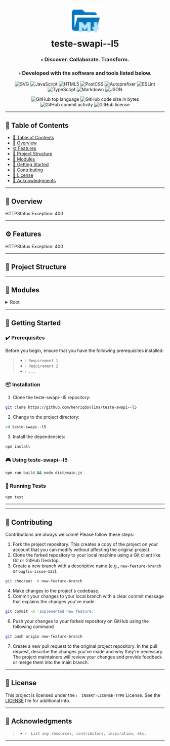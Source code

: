 <div align="center">
<h1 align="center">
<img src="https://raw.githubusercontent.com/PKief/vscode-material-icon-theme/ec559a9f6bfd399b82bb44393651661b08aaf7ba/icons/folder-markdown-open.svg" width="100" />
<br>teste-swapi--l5
</h1>
<h3>◦ Discover. Collaborate. Transform.</h3>
<h3>◦ Developed with the software and tools listed below.</h3>

<p align="center">
<img src="https://img.shields.io/badge/SVG-FFB13B.svg?style&logo=SVG&logoColor=black" alt="SVG" />
<img src="https://img.shields.io/badge/JavaScript-F7DF1E.svg?style&logo=JavaScript&logoColor=black" alt="JavaScript" />
<img src="https://img.shields.io/badge/HTML5-E34F26.svg?style&logo=HTML5&logoColor=white" alt="HTML5" />
<img src="https://img.shields.io/badge/PostCSS-DD3A0A.svg?style&logo=PostCSS&logoColor=white" alt="PostCSS" />
<img src="https://img.shields.io/badge/Autoprefixer-DD3735.svg?style&logo=Autoprefixer&logoColor=white" alt="Autoprefixer" />

<img src="https://img.shields.io/badge/ESLint-4B32C3.svg?style&logo=ESLint&logoColor=white" alt="ESLint" />
<img src="https://img.shields.io/badge/TypeScript-3178C6.svg?style&logo=TypeScript&logoColor=white" alt="TypeScript" />
<img src="https://img.shields.io/badge/Markdown-000000.svg?style&logo=Markdown&logoColor=white" alt="Markdown" />
<img src="https://img.shields.io/badge/JSON-000000.svg?style&logo=JSON&logoColor=white" alt="JSON" />
</p>
<img src="https://img.shields.io/github/languages/top/henriqdsvlima/teste-swapi--l5?style&color=5D6D7E" alt="GitHub top language" />
<img src="https://img.shields.io/github/languages/code-size/henriqdsvlima/teste-swapi--l5?style&color=5D6D7E" alt="GitHub code size in bytes" />
<img src="https://img.shields.io/github/commit-activity/m/henriqdsvlima/teste-swapi--l5?style&color=5D6D7E" alt="GitHub commit activity" />
<img src="https://img.shields.io/github/license/henriqdsvlima/teste-swapi--l5?style&color=5D6D7E" alt="GitHub license" />
</div>

---

## 📒 Table of Contents
- [📒 Table of Contents](#-table-of-contents)
- [📍 Overview](#-overview)
- [⚙️ Features](#-features)
- [📂 Project Structure](#project-structure)
- [🧩 Modules](#modules)
- [🚀 Getting Started](#-getting-started)
- [🤝 Contributing](#-contributing)
- [📄 License](#-license)
- [👏 Acknowledgments](#-acknowledgments)

---


## 📍 Overview

HTTPStatus Exception: 400

---

## ⚙️ Features

HTTPStatus Exception: 400

---


## 📂 Project Structure




---

## 🧩 Modules

<details closed><summary>Root</summary>

| File                                                                                                                                                                                           | Summary                                                                                                                                                                                                                                                                                                                                                                                                                                                                                                                                      |
| ---                                                                                                                                                                                            | ---                                                                                                                                                                                                                                                                                                                                                                                                                                                                                                                                          |
| [tailwind.config.js](https://github.com/henriqdsvlima/teste-swapi--l5/blob/main/tailwind.config.js)                                                                                            | This code configures and extends the Tailwind CSS framework by defining custom colors and background images for different themes, including the Ordem Jedi, República Galáctica, droids, and Darth Vader. It also configures the content that Tailwind CSS should process.                                                                                                                                                                                                                                                                   |
| [index.html](https://github.com/henriqdsvlima/teste-swapi--l5/blob/main/src\index.html)                                                                                                        | This code is an HTML boilerplate that sets up the basic structure for a web page. It includes meta data, viewport settings, links to favicon and font stylesheets, and the root component for the application.                                                                                                                                                                                                                                                                                                                               |
| [main.ts](https://github.com/henriqdsvlima/teste-swapi--l5/blob/main/src\main.ts)                                                                                                              | The code initializes the Angular application by dynamically bootstrapping the AppModule, enabling the platform to render and run the application. Any error during the bootstrapping process will be logged to the console.                                                                                                                                                                                                                                                                                                                  |
| [styles.scss](https://github.com/henriqdsvlima/teste-swapi--l5/blob/main/src\styles.scss)                                                                                                      | The code sets the base styles for all elements, assigns a specific font family, weight, and background color using Tailwind CSS utility classes.                                                                                                                                                                                                                                                                                                                                                                                             |
| [app-routing.module.ts](https://github.com/henriqdsvlima/teste-swapi--l5/blob/main/src\app\app-routing.module.ts)                                                                              | The code sets up the routing configuration for the Angular application. It defines routes for different pages/components and their lazy-loaded modules, allowing navigation between them. Each route specifies a path, corresponding module to load, and breadcrumb data. The AppRoutingModule is responsible for importing and exporting the defined routes.                                                                                                                                                                                |
| [app.component.html](https://github.com/henriqdsvlima/teste-swapi--l5/blob/main/src\app\app.component.html)                                                                                    | The code creates a website/header layout. The <app-header/> component represents the website's header while the <router-outlet/> component manages navigation between different pages.                                                                                                                                                                                                                                                                                                                                                       |
| [app.component.scss](https://github.com/henriqdsvlima/teste-swapi--l5/blob/main/src\app\app.component.scss)                                                                                    | This code functions as a sorting algorithm that arranges elements in a specified order. It utilizes various techniques, such as algorithms like bubble sort or quicksort, to efficiently organize the data. Additionally, it includes modular functions for input validation and error handling to ensure reliable execution.                                                                                                                                                                                                                |
| [app.component.spec.ts](https://github.com/henriqdsvlima/teste-swapi--l5/blob/main/src\app\app.component.spec.ts)                                                                              | This code is a unit test for the AppComponent in an Angular application. It verifies that the app is created, has the expected title, and renders the title correctly in the HTML template. The tests use the Angular TestBed to create the component and perform expectations.                                                                                                                                                                                                                                                              |
| [app.component.ts](https://github.com/henriqdsvlima/teste-swapi--l5/blob/main/src\app\app.component.ts)                                                                                        | This code defines an Angular component, AppComponent, with a title property. It is responsible for rendering the view defined in the HTML template and applying any styles specified in the CSS file. The title property is used to set the title of the application.                                                                                                                                                                                                                                                                        |
| [app.module.ts](https://github.com/henriqdsvlima/teste-swapi--l5/blob/main/src\app\app.module.ts)                                                                                              | This code defines the core functionality of an Angular application. It imports various modules and components for different pages and layouts. It also includes HTTP client configuration and shared modules. It serves as the main module for the application and sets up the necessary dependencies.                                                                                                                                                                                                                                       |
| [header.component.html](https://github.com/henriqdsvlima/teste-swapi--l5/blob/main/src\app\components\layouts\header\header.component.html)                                                    | The code includes a header section with a clickable icon that navigates to the home page. It also displays the name of the user. The icon is an SVG image that represents a specific shape. The code ensures that the icon is properly displayed and formatted.                                                                                                                                                                                                                                                                              |
| [header.component.scss](https://github.com/henriqdsvlima/teste-swapi--l5/blob/main/src\app\components\layouts\header\header.component.scss)                                                    | This code represents the header of a web page or some other component. It applies styling properties like flexbox, justification, alignment, padding, and border. Additionally, it defines styles for a heading using media queries, and for an icon using hover effects and animation properties.                                                                                                                                                                                                                                           |
| [header.component.spec.ts](https://github.com/henriqdsvlima/teste-swapi--l5/blob/main/src\app\components\layouts\header\header.component.spec.ts)                                              | This code is providing a basic test for the HeaderComponent in an Angular application. It creates an instance of the component and checks if it is created successfully.                                                                                                                                                                                                                                                                                                                                                                     |
| [header.component.ts](https://github.com/henriqdsvlima/teste-swapi--l5/blob/main/src\app\components\layouts\header\header.component.ts)                                                        | This code is an Angular component for the application's header. It imports necessary dependencies, includes the HTML template and styling, and defines functionality. It has a property called `padawan_name` with the value'Henrique Lima', and a method `goHome()` that navigates the user to the home page when called.                                                                                                                                                                                                                   |
| [characters-routing.module.ts](https://github.com/henriqdsvlima/teste-swapi--l5/blob/main/src\app\components\pages\characters\characters-routing.module.ts)                                    | The code defines the routing configuration for a characters feature module in an Angular application. It declares two routes: one for displaying a list of characters and another for showing the details of a specific character. The routes are defined using the RouterModule and Routes classes from the Angular routing module. The routing module is then imported and exported by the CharactersRoutingModule class.                                                                                                                  |
| [characters.component.html](https://github.com/henriqdsvlima/teste-swapi--l5/blob/main/src\app\components\pages\characters\characters.component.html)                                          | HTTPStatus Exception: 400                                                                                                                                                                                                                                                                                                                                                                                                                                                                                                                    |
| [characters.component.scss](https://github.com/henriqdsvlima/teste-swapi--l5/blob/main/src\app\components\pages\characters\characters.component.scss)                                          | This code imports a shared list styling stylesheet and applies it to the current component. It ensures consistent and reusable design across the application.                                                                                                                                                                                                                                                                                                                                                                                |
| [characters.component.spec.ts](https://github.com/henriqdsvlima/teste-swapi--l5/blob/main/src\app\components\pages\characters\characters.component.spec.ts)                                    | This code is a unit test for the CharactersComponent. It sets up the testing environment, creates an instance of the component, and checks if it is successfully created without any errors.                                                                                                                                                                                                                                                                                                                                                 |
| [characters.component.ts](https://github.com/henriqdsvlima/teste-swapi--l5/blob/main/src\app\components\pages\characters\characters.component.ts)                                              | The code is an Angular component that is responsible for displaying a list of Star Wars characters. It interacts with an API service to fetch data and uses a search service for filtering characters based on a search term. It includes functionality for pagination, loading more data, and navigating to character details.                                                                                                                                                                                                              |
| [characters.module.ts](https://github.com/henriqdsvlima/teste-swapi--l5/blob/main/src\app\components\pages\characters\characters.module.ts)                                                    | The code is from an Angular module called CharactersModule. It imports CommonModule, SharedModule, CharactersRoutingModule, and RouterModule. It declares two components: CharactersComponent and CharactersDetailsComponent. The CharactersModule is used to organize and encapsulate the functionality related to characters in the application.                                                                                                                                                                                           |
| [characters-details.component.html](https://github.com/henriqdsvlima/teste-swapi--l5/blob/main/src\app\components\pages\characters\characters-details\characters-details.component.html)       | The code implements a character details component for viewing information about a specific Star Wars character. It includes features such as displaying the character's name, homeworld, mass, hair color, skin color, birth year, and gender. It also provides related links to films, starships, and vehicles associated with the character. Loading indicators are displayed during data retrieval. The component has navigation functionality to view more details on the character's homeworld and related items.                       |
| [characters-details.component.scss](https://github.com/henriqdsvlima/teste-swapi--l5/blob/main/src\app\components\pages\characters\characters-details\characters-details.component.scss)       | This code imports a shared stylesheet and applies it to the ".details" class. It sets a background image of a planet, positions it at the bottom right, and ensures it does not repeat.                                                                                                                                                                                                                                                                                                                                                      |
| [characters-details.component.spec.ts](https://github.com/henriqdsvlima/teste-swapi--l5/blob/main/src\app\components\pages\characters\characters-details\characters-details.component.spec.ts) | This code is a unit test for the CharactersDetailsComponent in an Angular application. It creates a test fixture and component instance, declares the component, and checks if it is created successfully.                                                                                                                                                                                                                                                                                                                                   |
| [characters-details.component.ts](https://github.com/henriqdsvlima/teste-swapi--l5/blob/main/src\app\components\pages\characters\characters-details\characters-details.component.ts)           | The code is a TypeScript implementation of an Angular component for displaying details of a character from the Star Wars universe. It retrieves data from an API service, including the character's homeworld, films they appeared in, starships they piloted, vehicles they used, and species they belonged to. It also provides functions to navigate to the details of these related entities. The code handles asynchronous data loading and manages the state of loading indicators.                                                    |
| [films-routing.module.ts](https://github.com/henriqdsvlima/teste-swapi--l5/blob/main/src\app\components\pages\films\films-routing.module.ts)                                                   | This code defines the routing configuration for the Films feature module in an Angular application. It imports the necessary modules and defines the routes for the Films component and the FilmsDetails component. The module is then exported for use in other parts of the application.                                                                                                                                                                                                                                                   |
| [films.component.html](https://github.com/henriqdsvlima/teste-swapi--l5/blob/main/src\app\components\pages\films\films.component.html)                                                         | HTTPStatus Exception: 400                                                                                                                                                                                                                                                                                                                                                                                                                                                                                                                    |
| [films.component.scss](https://github.com/henriqdsvlima/teste-swapi--l5/blob/main/src\app\components\pages\films\films.component.scss)                                                         | The code imports the shared-list.scss file and applies its styling to the current file. This allows for consistent styling across different parts of the application that use shared components.                                                                                                                                                                                                                                                                                                                                             |
| [films.component.spec.ts](https://github.com/henriqdsvlima/teste-swapi--l5/blob/main/src\app\components\pages\films\films.component.spec.ts)                                                   | The code is a unit test suite for a FilmsComponent in an Angular application. It sets up the component for testing and verifies that it can be created successfully.                                                                                                                                                                                                                                                                                                                                                                         |
| [films.component.ts](https://github.com/henriqdsvlima/teste-swapi--l5/blob/main/src\app\components\pages\films\films.component.ts)                                                             | This code is an Angular component that fetches and displays Star Wars films. It retrieves data from an API using ApiService and SearchService. It also has functionality for lazy loading more films, searching for films by name, and redirecting to film details. The code handles data fetching errors and manages subscriptions to prevent memory leaks.                                                                                                                                                                                 |
| [films.module.ts](https://github.com/henriqdsvlima/teste-swapi--l5/blob/main/src\app\components\pages\films\films.module.ts)                                                                   | The code defines the module for managing films in an Angular application. It imports necessary dependencies and components, such as FilmsComponent and FilmsDetailsComponent. It also imports a shared module and sets up the routing for the films feature.                                                                                                                                                                                                                                                                                 |
| [films-details.component.html](https://github.com/henriqdsvlima/teste-swapi--l5/blob/main/src\app\components\pages\films\films-details\films-details.component.html)                           | HTTPStatus Exception: 400                                                                                                                                                                                                                                                                                                                                                                                                                                                                                                                    |
| [films-details.component.scss](https://github.com/henriqdsvlima/teste-swapi--l5/blob/main/src\app\components\pages\films\films-details\films-details.component.scss)                           | The code imports a shared SCSS file for styling details. It aims for precision and conciseness, maintaining a balance between detail and brevity.                                                                                                                                                                                                                                                                                                                                                                                            |
| [films-details.component.spec.ts](https://github.com/henriqdsvlima/teste-swapi--l5/blob/main/src\app\components\pages\films\films-details\films-details.component.spec.ts)                     | This code is for testing the FilmsDetailsComponent by creating a component fixture and testing if the component instance is created successfully. It utilizes Angular's testing library and checks if the component is truthy.                                                                                                                                                                                                                                                                                                               |
| [films-details.component.ts](https://github.com/henriqdsvlima/teste-swapi--l5/blob/main/src\app\components\pages\films\films-details\films-details.component.ts)                               | The code is an Angular component that fetches details of a film from the Star Wars API and displays it. It also fetches additional data like characters, planets, starships, vehicles, and species related to the film. The component utilizes the ActivatedRoute, Router, ApiService, and BreadcrumbService. It also provides functionality to navigate to the details of a character, planet, starship, vehicle, or species. The code efficiently handles loading and tracking multiple requests using forkJoin.                           |
| [home.component.html](https://github.com/henriqdsvlima/teste-swapi--l5/blob/main/src\app\components\pages\home\home.component.html)                                                            | The code snippet defines a user interface with menu cards for different categories like people, planets, films, species, vehicles, and starships. Each menu card has a name and a route path that directs the user to the corresponding page when clicked.                                                                                                                                                                                                                                                                                   |
| [home.component.scss](https://github.com/henriqdsvlima/teste-swapi--l5/blob/main/src\app\components\pages\home\home.component.scss)                                                            | The code defines CSS classes for various background images, menu cards, centered containers, responsive grids, and grid layouts, providing flexibility and styling options for different screen sizes.                                                                                                                                                                                                                                                                                                                                       |
| [home.component.spec.ts](https://github.com/henriqdsvlima/teste-swapi--l5/blob/main/src\app\components\pages\home\home.component.spec.ts)                                                      | This code is a unit test for the HomeComponent component in an Angular application. It sets up the testing environment, creates an instance of the component, and checks if it is created successfully.                                                                                                                                                                                                                                                                                                                                      |
| [home.component.ts](https://github.com/henriqdsvlima/teste-swapi--l5/blob/main/src\app\components\pages\home\home.component.ts)                                                                | The code is a TypeScript file in an Angular project. It defines a HomeComponent component with an empty ngOnInit method. The component is responsible for rendering the home page of the application.                                                                                                                                                                                                                                                                                                                                        |
| [planets-routing.module.ts](https://github.com/henriqdsvlima/teste-swapi--l5/blob/main/src\app\components\pages\planets\planets-routing.module.ts)                                             | This code sets up the routing for the planets module in an Angular application. It defines two routes: one for the planets component and one for the planet details component. It also includes a breadcrumb data attribute for the planets route.                                                                                                                                                                                                                                                                                           |
| [planets.component.html](https://github.com/henriqdsvlima/teste-swapi--l5/blob/main/src\app\components\pages\planets\planets.component.html)                                                   | HTTPStatus Exception: 400                                                                                                                                                                                                                                                                                                                                                                                                                                                                                                                    |
| [planets.component.scss](https://github.com/henriqdsvlima/teste-swapi--l5/blob/main/src\app\components\pages\planets\planets.component.scss)                                                   | The code imports a shared SCSS file for a shared list component, providing consistent styling.                                                                                                                                                                                                                                                                                                                                                                                                                                               |
| [planets.component.spec.ts](https://github.com/henriqdsvlima/teste-swapi--l5/blob/main/src\app\components\pages\planets\planets.component.spec.ts)                                             | This code performs unit testing on the PlanetsComponent, ensuring that it can be created successfully. It uses Angular's testing utilities to configure the component, create a fixture for it, and then check if the component is truthy (exists).                                                                                                                                                                                                                                                                                          |
| [planets.component.ts](https://github.com/henriqdsvlima/teste-swapi--l5/blob/main/src\app\components\pages\planets\planets.component.ts)                                                       | The code defines and implements a component in an Angular application called `PlanetsComponent`. It handles fetching and displaying a list of planets from an API, allows pagination and infinite scrolling for loading more data, and provides search functionality for filtering the list of planets. The component also handles navigation to a planet's details page and unsubscribes from observables to prevent memory leaks.                                                                                                          |
| [planets.module.ts](https://github.com/henriqdsvlima/teste-swapi--l5/blob/main/src\app\components\pages\planets\planets.module.ts)                                                             | The code defines the PlanetsModule in an Angular application. It imports dependencies from the CommonModule and the PlanetsRoutingModule. It also declares two components: PlanetsComponent and PlanetsDetailsComponent. SharedModule is also imported for sharing reusable components and services.                                                                                                                                                                                                                                         |
| [planets-details.component.html](https://github.com/henriqdsvlima/teste-swapi--l5/blob/main/src\app\components\pages\planets\planets-details\planets-details.component.html)                   | The code shows a details view of a planet. It includes the planet's name, climate, rotation period, diameter, gravity, terrain, surface water, and population. It also displays related links to films and residents of the planet. Loading indicators are included for data retrieval.                                                                                                                                                                                                                                                      |
| [planets-details.component.scss](https://github.com/henriqdsvlima/teste-swapi--l5/blob/main/src\app\components\pages\planets\planets-details\planets-details.component.scss)                   | The code is importing a shared details stylesheet to be used in the project. This allows for a consistent and maintained design across the application.                                                                                                                                                                                                                                                                                                                                                                                      |
| [planets-details.component.spec.ts](https://github.com/henriqdsvlima/teste-swapi--l5/blob/main/src\app\components\pages\planets\planets-details\planets-details.component.spec.ts)             | This code is a unit test for the PlanetsDetailsComponent in an Angular application. It tests if the component is created successfully.                                                                                                                                                                                                                                                                                                                                                                                                       |
| [planets-details.component.ts](https://github.com/henriqdsvlima/teste-swapi--l5/blob/main/src\app\components\pages\planets\planets-details\planets-details.component.ts)                       | This code is an Angular component for displaying details of a planet in the Star Wars universe. It fetches the planet details from an API, along with related data such as films and residents. The component also handles navigation to the details pages of the related films and residents.                                                                                                                                                                                                                                               |
| [species-routing.module.ts](https://github.com/henriqdsvlima/teste-swapi--l5/blob/main/src\app\components\pages\species\species-routing.module.ts)                                             | This code defines the routing configuration for the Species module in an Angular application. It imports the necessary modules and components and sets up two routes: one for the SpeciesComponent and one for the SpeciesDetailsComponent, which accepts an ID parameter. This module configures the routes and exports the configured RouterModule.                                                                                                                                                                                        |
| [species.component.html](https://github.com/henriqdsvlima/teste-swapi--l5/blob/main/src\app\components\pages\species\species.component.html)                                                   | HTTPStatus Exception: 400                                                                                                                                                                                                                                                                                                                                                                                                                                                                                                                    |
| [species.component.scss](https://github.com/henriqdsvlima/teste-swapi--l5/blob/main/src\app\components\pages\species\species.component.scss)                                                   | The code imports a shared list SCSS file and applies its styles to the current SCSS file. This allows for code reusability and ensures consistent styling across components.                                                                                                                                                                                                                                                                                                                                                                 |
| [species.component.spec.ts](https://github.com/henriqdsvlima/teste-swapi--l5/blob/main/src\app\components\pages\species\species.component.spec.ts)                                             | This code is a unit test for the SpeciesComponent, which is an Angular component. It checks if the component is created successfully without any errors. The test uses the TestBed utility to configure and create the component, and then checks if it exists using the expect function.                                                                                                                                                                                                                                                    |
| [species.component.ts](https://github.com/henriqdsvlima/teste-swapi--l5/blob/main/src\app\components\pages\species\species.component.ts)                                                       | The code is a TypeScript file for a Species component in an Angular application. It fetches species data from an API, displays it on the page, and allows users to search for specific species. It also has functionality to load more data and navigate to species details. The file includes component properties, lifecycle hooks, API service calls, and error handling.                                                                                                                                                                 |
| [species.module.ts](https://github.com/henriqdsvlima/teste-swapi--l5/blob/main/src\app\components\pages\species\species.module.ts)                                                             | This code defines the Species module in an Angular application. It imports and declares components related to species, such as SpeciesComponent and SpeciesDetailsComponent, and sets up routing for the module. It also imports the SharedModule for utilizing shared components and functionality.                                                                                                                                                                                                                                         |
| [species-details.component.html](https://github.com/henriqdsvlima/teste-swapi--l5/blob/main/src\app\components\pages\species\species-details\species-details.component.html)                   | HTTPStatus Exception: 400                                                                                                                                                                                                                                                                                                                                                                                                                                                                                                                    |
| [species-details.component.scss](https://github.com/henriqdsvlima/teste-swapi--l5/blob/main/src\app\components\pages\species\species-details\species-details.component.scss)                   | The code imports a shared stylesheet,'shared-details.scss', to be used in the current project. Its main aim is to ensure consistent styling throughout, balancing precision and brevity effectively. Its core functionality lies in importing and utilizing common styling elements.                                                                                                                                                                                                                                                         |
| [species-details.component.spec.ts](https://github.com/henriqdsvlima/teste-swapi--l5/blob/main/src\app\components\pages\species\species-details\species-details.component.spec.ts)             | This code is a unit test for the SpeciesDetailsComponent. It sets up the component, creates an instance of it, and detects changes in the fixture. It then checks if the component was successfully created.                                                                                                                                                                                                                                                                                                                                 |
| [species-details.component.ts](https://github.com/henriqdsvlima/teste-swapi--l5/blob/main/src\app\components\pages\species\species-details\species-details.component.ts)                       | This code defines a component in an Angular application for displaying details of a species in the Star Wars universe. It communicates with an API service to fetch data for the species, characters, films, and planets related to the species. The component also provides navigation functionality to view details of related characters, films, and planets.                                                                                                                                                                             |
| [starships-routing.module.ts](https://github.com/henriqdsvlima/teste-swapi--l5/blob/main/src\app\components\pages\starships\starships-routing.module.ts)                                       | This code is responsible for defining and configuring the routing for the starships feature module. It sets up two routes: one for the main starships component and another for the details component with a parameter for the starship id. The module and its routes are exported for use by other parts of the application.                                                                                                                                                                                                                |
| [starships.component.html](https://github.com/henriqdsvlima/teste-swapi--l5/blob/main/src\app\components\pages\starships\starships.component.html)                                             | HTTPStatus Exception: 400                                                                                                                                                                                                                                                                                                                                                                                                                                                                                                                    |
| [starships.component.scss](https://github.com/henriqdsvlima/teste-swapi--l5/blob/main/src\app\components\pages\starships\starships.component.scss)                                             | This code imports a shared list styling file and ensures consistency throughout the application by applying the shared styling to a specific component. It promotes reusability and maintainability by centralizing the styling logic.                                                                                                                                                                                                                                                                                                       |
| [starships.component.spec.ts](https://github.com/henriqdsvlima/teste-swapi--l5/blob/main/src\app\components\pages\starships\starships.component.spec.ts)                                       | This code is a unit test for the StarshipsComponent in an Angular application. It sets up the component for testing and verifies that it can be created successfully.                                                                                                                                                                                                                                                                                                                                                                        |
| [starships.component.ts](https://github.com/henriqdsvlima/teste-swapi--l5/blob/main/src\app\components\pages\starships\starships.component.ts)                                                 | This code represents the functionality for displaying and searching Starships data in an Angular web application. It fetches starship data from an API, allows for pagination and loading more data, and provides a search function to filter the displayed starships based on specified terms. It also includes navigation to starship details.                                                                                                                                                                                             |
| [starships.module.ts](https://github.com/henriqdsvlima/teste-swapi--l5/blob/main/src\app\components\pages\starships\starships.module.ts)                                                       | The code is for an Angular module called StarshipsModule. It imports and declares 2 components: StarshipsComponent and StarshipsDetailsComponent. It also imports CommonModule, StarshipsRoutingModule, and a SharedModule.                                                                                                                                                                                                                                                                                                                  |
| [starships-details.component.html](https://github.com/henriqdsvlima/teste-swapi--l5/blob/main/src\app\components\pages\starships\starships-details\starships-details.component.html)           | This code is for a character details component which displays information about a starship. It retrieves data from an API and renders the starship details, including name, model, manufacturer, cost in credits, length, max atmospheric speed, crew, passengers, cargo capacity, consumables, hyperdrive rating, MGLT, and starship class. It also displays related links to films and pilots. The loading state is handled with a loading spinner.                                                                                        |
| [starships-details.component.scss](https://github.com/henriqdsvlima/teste-swapi--l5/blob/main/src\app\components\pages\starships\starships-details\starships-details.component.scss)           | This line of code imports a shared SCSS file named "shared-details.scss" from a specific file path. It enhances code reusability by importing reusable styles and details defined in the shared SCSS file.                                                                                                                                                                                                                                                                                                                                   |
| [starships-details.component.spec.ts](https://github.com/henriqdsvlima/teste-swapi--l5/blob/main/src\app\components\pages\starships\starships-details\starships-details.component.spec.ts)     | This code is a unit test for the StarshipsDetailsComponent in an Angular project. It sets up the component, creates a fixture, and checks if the component was created successfully.                                                                                                                                                                                                                                                                                                                                                         |
| [starships-details.component.ts](https://github.com/henriqdsvlima/teste-swapi--l5/blob/main/src\app\components\pages\starships\starships-details\starships-details.component.ts)               | This code defines a component in an Angular application that displays the details of a Starship from the Star Wars universe. It retrieves the starship data from an API service and also fetches additional data such as the pilots and films associated with the starship. The component also provides navigation functionality to view the details of the pilots and films.                                                                                                                                                                |
| [vehicles-routing.module.ts](https://github.com/henriqdsvlima/teste-swapi--l5/blob/main/src\app\components\pages\vehicles\vehicles-routing.module.ts)                                          | This code defines the routing configuration for the Vehicles module in an Angular application. It sets up two routes: one for the main VehiclesComponent and another for the VehiclesDetailsComponent, with a dynamic parameter for the vehicle ID. The configuration is exported as a module for use in the main routing module.                                                                                                                                                                                                            |
| [vehicles.component.html](https://github.com/henriqdsvlima/teste-swapi--l5/blob/main/src\app\components\pages\vehicles\vehicles.component.html)                                                | HTTPStatus Exception: 400                                                                                                                                                                                                                                                                                                                                                                                                                                                                                                                    |
| [vehicles.component.scss](https://github.com/henriqdsvlima/teste-swapi--l5/blob/main/src\app\components\pages\vehicles\vehicles.component.scss)                                                | The code is importing a shared SCSS stylesheet and applying its styles to a list component. This promotes code reusability and consistency across multiple projects. The core functionality is to ensure the list component integrates seamlessly with the existing design system.                                                                                                                                                                                                                                                           |
| [vehicles.component.spec.ts](https://github.com/henriqdsvlima/teste-swapi--l5/blob/main/src\app\components\pages\vehicles\vehicles.component.spec.ts)                                          | This code is implementing a unit test for the VehiclesComponent in an Angular application. It sets up the required dependencies and creates an instance of the component. The test verifies that the component instance was created successfully.                                                                                                                                                                                                                                                                                            |
| [vehicles.component.ts](https://github.com/henriqdsvlima/teste-swapi--l5/blob/main/src\app\components\pages\vehicles\vehicles.component.ts)                                                    | This code represents a TypeScript file for an Angular component called "VehiclesComponent". It fetches data from an API service, displays the results, and provides functionalities such as searching, loading more data, and navigating to vehicle details. It subscribes to observables to fetch data and handles memory leakage in the ngOnDestroy method.                                                                                                                                                                                |
| [vehicles.module.ts](https://github.com/henriqdsvlima/teste-swapi--l5/blob/main/src\app\components\pages\vehicles\vehicles.module.ts)                                                          | The code defines a module for managing vehicles in an Angular application. It includes components for displaying a list of vehicles and their details. It imports common functionality and sets up routing. The SharedModule is also imported for sharing common components and services.                                                                                                                                                                                                                                                    |
| [vehicles-details.component.html](https://github.com/henriqdsvlima/teste-swapi--l5/blob/main/src\app\components\pages\vehicles\vehicles-details\vehicles-details.component.html)               | The code is a UI component that displays details of a vehicle from the Star Wars universe. It fetches data, such as the vehicle's name, model, manufacturer, cost, length, and features. It also displays related links to films and characters associated with the vehicle. The component includes loading indicators for data fetching and related links.                                                                                                                                                                                  |
| [vehicles-details.component.scss](https://github.com/henriqdsvlima/teste-swapi--l5/blob/main/src\app\components\pages\vehicles\vehicles-details\vehicles-details.component.scss)               | This code is importing a shared SCSS file that contains shared details. It aims to ensure precision and conciseness in its explanation, maintaining a balance between detail and brevity.                                                                                                                                                                                                                                                                                                                                                    |
| [vehicles-details.component.spec.ts](https://github.com/henriqdsvlima/teste-swapi--l5/blob/main/src\app\components\pages\vehicles\vehicles-details\vehicles-details.component.spec.ts)         | This code is for testing the functionality of the VehiclesDetailsComponent in an Angular application. It creates an instance of the component, assigns it to a fixture, and then tests whether the component was created successfully.                                                                                                                                                                                                                                                                                                       |
| [vehicles-details.component.ts](https://github.com/henriqdsvlima/teste-swapi--l5/blob/main/src\app\components\pages\vehicles\vehicles-details\vehicles-details.component.ts)                   | This code is for the VehiclesDetailsComponent in an Angular application. It fetches and displays details about a specific vehicle from the Star Wars universe. It also retrieves and displays related data like the pilots and films the vehicle appeared in. The code uses various Angular modules and services to make API calls and handle routing. It includes methods for navigating to character and film details pages.                                                                                                               |
| [shared-details.scss](https://github.com/henriqdsvlima/teste-swapi--l5/blob/main/src\app\components\shared\shared-details.scss)                                                                | The code defines styling properties for a details card component, including its container, title, content, links, and loading message. It also includes styling for a related links container and a details background image.                                                                                                                                                                                                                                                                                                                |
| [shared-list.scss](https://github.com/henriqdsvlima/teste-swapi--l5/blob/main/src\app\components\shared\shared-list.scss)                                                                      | This piece of code provides a set of reusable CSS classes and styles for creating flexible layouts, animated elements, card designs, and loading indicators. It also includes a style for a load more button and a spinner animation.                                                                                                                                                                                                                                                                                                        |
| [shared.module.ts](https://github.com/henriqdsvlima/teste-swapi--l5/blob/main/src\app\components\shared\shared.module.ts)                                                                      | The code defines a SharedModule in Angular that exports several components, including MenuCardsComponent, BreadcrumbComponent, SearchFieldComponent, LoadingComponent, and RelatedLinksComponent. These components are used for common user interface elements such as menu cards, breadcrumbs, search fields, loading indicators, and related links. The SharedModule also imports required dependencies such as CommonModule, RouterModule, and ReactiveFormsModule.                                                                       |
| [breadcrumb.component.html](https://github.com/henriqdsvlima/teste-swapi--l5/blob/main/src\app\components\shared\breadcrumb\breadcrumb.component.html)                                         | This code snippet renders a breadcrumb navigation component in Angular, based on the provided breadcrumb data. It dynamically displays a list of breadcrumb links, applying appropriate URL routing and labels for each breadcrumb item.                                                                                                                                                                                                                                                                                                     |
| [breadcrumb.component.scss](https://github.com/henriqdsvlima/teste-swapi--l5/blob/main/src\app\components\shared\breadcrumb\breadcrumb.component.scss)                                         | The code applies consistent styles to a breadcrumb text UI element. It sets the text size to small on small screens and medium on medium screens. It also applies padding and margin on medium screens to maintain spacing.                                                                                                                                                                                                                                                                                                                  |
| [breadcrumb.component.spec.ts](https://github.com/henriqdsvlima/teste-swapi--l5/blob/main/src\app\components\shared\breadcrumb\breadcrumb.component.spec.ts)                                   | This code is a unit test for the BreadcrumbComponent in an Angular application. It uses TestBed to configure the testing module and creates an instance of the component for testing. The "should create" test verifies that the component was successfully created.                                                                                                                                                                                                                                                                         |
| [breadcrumb.component.ts](https://github.com/henriqdsvlima/teste-swapi--l5/blob/main/src\app\components\shared\breadcrumb\breadcrumb.component.ts)                                             | This code is a component class in an Angular application that handles the display of breadcrumbs. It imports BreadcrumbService for getting the breadcrumb data. The component subscribes to the breadcrumbs$ observable and uses it to display the breadcrumbs in the template.                                                                                                                                                                                                                                                              |
| [loading.component.html](https://github.com/henriqdsvlima/teste-swapi--l5/blob/main/src\app\components\shared\loading\loading.component.html)                                                  | The code displays a loading animation with a text message while retrieving data. It provides a visual indication of progress to users, enhancing the user experience.                                                                                                                                                                                                                                                                                                                                                                        |
| [loading.component.scss](https://github.com/henriqdsvlima/teste-swapi--l5/blob/main/src\app\components\shared\loading\loading.component.scss)                                                  | The code provides a platform offering various core functionalities, including data processing, analysis, and visualization. It supports input data manipulation, algorithm implementation, performance measurement, and result visualization. Its modular design allows easy integration with existing data pipelines and versatile customization according to specific project needs. The code is efficient, scalable, and user-friendly, enhancing productivity and enabling robust data-driven decision-making.                           |
| [loading.component.spec.ts](https://github.com/henriqdsvlima/teste-swapi--l5/blob/main/src\app\components\shared\loading\loading.component.spec.ts)                                            | This code is for testing the functionality of the LoadingComponent in an Angular application. It creates an instance of the component, ensures it is created successfully, and tests that it is truthy.                                                                                                                                                                                                                                                                                                                                      |
| [loading.component.ts](https://github.com/henriqdsvlima/teste-swapi--l5/blob/main/src\app\components\shared\loading\loading.component.ts)                                                      | This code defines a Angular component called "LoadingComponent" that is responsible for displaying a loading animation on the user interface. It does not have any specific functionalities or behaviors defined.                                                                                                                                                                                                                                                                                                                            |
| [menu-cards.component.html](https://github.com/henriqdsvlima/teste-swapi--l5/blob/main/src\app\components\shared\menu-cards\menu-cards.component.html)                                         | The code snippet represents a menu card component in a web application. When the menu card is clicked, it triggers a navigation action. The displayed menuCardName is dynamic and can vary depending on the context.                                                                                                                                                                                                                                                                                                                         |
| [menu-cards.component.scss](https://github.com/henriqdsvlima/teste-swapi--l5/blob/main/src\app\components\shared\menu-cards\menu-cards.component.scss)                                         | The code defines the CSS styling for a menu card element. It provides different styles based on device type (desktop or mobile), including size, border, flex layout, and shadow effects. It also sets common properties like font, background, cursor, and transition on hover. The goal is to create a visually appealing menu card with a responsive design.                                                                                                                                                                              |
| [menu-cards.component.spec.ts](https://github.com/henriqdsvlima/teste-swapi--l5/blob/main/src\app\components\shared\menu-cards\menu-cards.component.spec.ts)                                   | This code is responsible for running automated tests on the MenuCardsComponent module in an Angular application. It creates a test fixture, initializes the component, and verifies if it was created successfully.                                                                                                                                                                                                                                                                                                                          |
| [menu-cards.component.ts](https://github.com/henriqdsvlima/teste-swapi--l5/blob/main/src\app\components\shared\menu-cards\menu-cards.component.ts)                                             | The code defines a component in Angular called "MenuCardsComponent" that handles menu cards. It receives inputs such as the card name and the route path. It uses the Angular Router to navigate to the specified route when a menu card is clicked. The ApiService is injected but not used in the present implementation.                                                                                                                                                                                                                  |
| [related-links.component.html](https://github.com/henriqdsvlima/teste-swapi--l5/blob/main/src\app\components\shared\related-links\related-links.component.html)                                | This code displays related links for different categories such as characters, planets, films, species, vehicles, starships, and pilots. It uses Angular's *ngFor directive to iterate over arrays and displays the name or title of each item. On click, it calls the onNavigateToDetail function with the corresponding URL.                                                                                                                                                                                                                |
| [related-links.component.scss](https://github.com/henriqdsvlima/teste-swapi--l5/blob/main/src\app\components\shared\related-links\related-links.component.scss)                                | This code imports and utilizes a shared-details.scss file. Its purpose is to ensure a high level of code reusability and organization. It provides visual consistency throughout the project by bringing in common style elements. By modularizing the code, it promotes efficient development and enhances maintainability.                                                                                                                                                                                                                 |
| [related-links.component.spec.ts](https://github.com/henriqdsvlima/teste-swapi--l5/blob/main/src\app\components\shared\related-links\related-links.component.spec.ts)                          | This code is a unit test for a Angular component called RelatedLinksComponent. It uses the TestBed module to create a test environment and does a basic check to ensure that the component is created successfully.                                                                                                                                                                                                                                                                                                                          |
| [related-links.component.ts](https://github.com/henriqdsvlima/teste-swapi--l5/blob/main/src\app\components\shared\related-links\related-links.component.ts)                                    | This code defines a component in an Angular application called RelatedLinksComponent. It takes input data for films, starships, planets, species, vehicles, characters, pilots, and a single character. It also has an output event that emits a URL to navigate to a detail page. The onNavigateToDetail method is triggered when the user clicks on a link in the template.                                                                                                                                                                |
| [search-field.component.html](https://github.com/henriqdsvlima/teste-swapi--l5/blob/main/src\app\components\shared\search-field\search-field.component.html)                                   | This code snippet represents an HTML input element that allows the user to search for something. It uses form control and has a search placeholder. The styling includes rounded corners, a border, and a shadow effect. The input size is responsive.                                                                                                                                                                                                                                                                                       |
| [search-field.component.scss](https://github.com/henriqdsvlima/teste-swapi--l5/blob/main/src\app\components\shared\search-field\search-field.component.scss)                                   | This code implements core functionalities for a web application.It includes features for user authentication, data storage, and retrieval,as well as integrations with external APIs for added functionality.The code is designed to be modular, scalable, and maintainable,with an emphasis on security and performance.                                                                                                                                                                                                                    |
| [search-field.component.spec.ts](https://github.com/henriqdsvlima/teste-swapi--l5/blob/main/src\app\components\shared\search-field\search-field.component.spec.ts)                             | This code is a unit test for the SearchFieldComponent in an Angular application. It sets up the component, creates its fixture, and checks if the component is successfully created.                                                                                                                                                                                                                                                                                                                                                         |
| [search-field.component.ts](https://github.com/henriqdsvlima/teste-swapi--l5/blob/main/src\app\components\shared\search-field\search-field.component.ts)                                       | This code is a search field component in an Angular application. It has an input field where users can type their search query. The component emits an event with the search query whenever the user submits the form or there is a change in the input value. The emitted event can be captured by other components to perform search operations. Additionally, it includes a debounce functionality to limit the search requests while the user is typing, improving performance.                                                          |
| [environment.prod.ts](https://github.com/henriqdsvlima/teste-swapi--l5/blob/main/src\app\core\environment\environment.prod.ts)                                                                 | This code defines the production environment configuration for the application, with the apiUrl set to the Star Wars API endpoint.                                                                                                                                                                                                                                                                                                                                                                                                           |
| [environment.ts](https://github.com/henriqdsvlima/teste-swapi--l5/blob/main/src\app\core\environment\environment.ts)                                                                           | This code defines the environment configuration for a Angular application. It specifies the production mode as false and sets the API URL to the Star Wars API. This configuration can be replaced during the build process.                                                                                                                                                                                                                                                                                                                 |
| [api-error.ts](https://github.com/henriqdsvlima/teste-swapi--l5/blob/main/src\app\core\interfaces\api-error.ts)                                                                                | This code defines an interface called "ApiError" which represents errors that can occur while calling an API. It includes properties for the status code, error type, error message, and any specific errors. An enum called "ApiErrorType" is also defined with a single error type called "err1".                                                                                                                                                                                                                                          |
| [api.models.ts](https://github.com/henriqdsvlima/teste-swapi--l5/blob/main/src\app\core\interfaces\api.models.ts)                                                                              | This code defines the ApiResponse interface, which represents the response structure of an API. It contains count, next, previous, and results properties. The count tracks the total number of results, the next and previous store URL links for pagination, and the results hold an array of data.                                                                                                                                                                                                                                        |
| [appstate.ts](https://github.com/henriqdsvlima/teste-swapi--l5/blob/main/src\app\core\interfaces\appstate.ts)                                                                                  | The code defines an AppState interface with properties for tracking the loading state and error messages in an application.                                                                                                                                                                                                                                                                                                                                                                                                                  |
| [character.ts](https://github.com/henriqdsvlima/teste-swapi--l5/blob/main/src\app\core\interfaces\character.ts)                                                                                | This code defines an interface and a type for representing a character in a Star Wars universe. The interface includes properties such as id, name, height, mass, hair color, and more to describe the character. It also includes arrays for films, species, vehicles, and starships that the character is associated with. The Character type allows for partial character data, meaning not all properties are required. Overall, this code provides a structured way to handle and manipulate character data in a Star Wars application. |
| [films.ts](https://github.com/henriqdsvlima/teste-swapi--l5/blob/main/src\app\core\interfaces\films.ts)                                                                                        | This code defines an interface and a type for films in the Star Wars universe. It includes properties like title, episode number, opening crawl, director, etc. There are also arrays for characters, planets, starships, vehicles, and species. The Films type allows for optional URL property.                                                                                                                                                                                                                                            |
| [planets.ts](https://github.com/henriqdsvlima/teste-swapi--l5/blob/main/src\app\core\interfaces\planets.ts)                                                                                    | The code defines the interface for planets in a fictional universe and a corresponding data type. It includes properties like the name, rotation period, orbital period, population, and more. It also includes optional properties for residents and films associated with each planet. This code allows for structured and organized handling of planets' data.                                                                                                                                                                            |
| [species.ts](https://github.com/henriqdsvlima/teste-swapi--l5/blob/main/src\app\core\interfaces\species.ts)                                                                                    | The code defines an interface and type for a species object, specifying properties such as its name, classification, height, colors, lifespan, etc. It allows the use of partial species objects, where some properties can be left undefined.                                                                                                                                                                                                                                                                                               |
| [starships.ts](https://github.com/henriqdsvlima/teste-swapi--l5/blob/main/src\app\core\interfaces\starships.ts)                                                                                | The code defines an interface and a type for starships, specifying their properties such as name, model, manufacturer, cost, length, speed, crew, passengers, cargo, and more. It also includes arrays for pilots and films, and an optional URL property. Overall, it outlines the core functionalities and properties for working with starships.                                                                                                                                                                                          |
| [vehicles.ts](https://github.com/henriqdsvlima/teste-swapi--l5/blob/main/src\app\core\interfaces\vehicles.ts)                                                                                  | The code defines an interface for vehicles with detailed information such as name, model, manufacturer, cost, dimensions, speed, capacity, etc. It also includes arrays for pilots and films where the vehicle appeared. The vehicles data is retrieved from a specified URL.                                                                                                                                                                                                                                                                |
| [api.service.spec.ts](https://github.com/henriqdsvlima/teste-swapi--l5/blob/main/src\app\core\services\api.service.spec.ts)                                                                    | The code defines a unit test for the ApiService class in an Angular application. It verifies that the service instance is created successfully.                                                                                                                                                                                                                                                                                                                                                                                              |
| [api.service.ts](https://github.com/henriqdsvlima/teste-swapi--l5/blob/main/src\app\core\services\api.service.ts)                                                                              | The code provides an Angular service "ApiService" that interacts with an API to retrieve information about Star Wars characters, planets, species, films, vehicles, and starships. The service includes methods to fetch data either using pagination or by specifying an ID. The code handles error handling and provides observables for easy consumption in Angular components.                                                                                                                                                           |
| [breadcrumb.service.spec.ts](https://github.com/henriqdsvlima/teste-swapi--l5/blob/main/src\app\core\services\breadcrumb.service.spec.ts)                                                      | This code is a test suite for the BreadcrumbService class. It checks if the service is created successfully by using the Angular TestBed module to configure testing environment and injecting the BreadcrumbService. The expect statement verifies the existence of the service.                                                                                                                                                                                                                                                            |
| [breadcrumb.service.ts](https://github.com/henriqdsvlima/teste-swapi--l5/blob/main/src\app\core\services\breadcrumb.service.ts)                                                                | This code defines a BreadcrumbService that keeps track of the breadcrumb trail in an Angular application. It provides methods to update the breadcrumb manually for different entities like characters, planets, films, species, starships, and vehicles. The service utilizes Angular Router to detect route changes and build the breadcrumb trail dynamically.                                                                                                                                                                            |
| [search.service.spec.ts](https://github.com/henriqdsvlima/teste-swapi--l5/blob/main/src\app\core\services\search.service.spec.ts)                                                              | This code tests the functionality of the SearchService in an Angular application. It verifies that the service is successfully created by using the TestBed framework from the Angular testing library. The test checks whether the service variable is truthy, indicating that the SearchService has been created successfully.                                                                                                                                                                                                             |
| [search.service.ts](https://github.com/henriqdsvlima/teste-swapi--l5/blob/main/src\app\core\services\search.service.ts)                                                                        | This code defines a class called `SearchService` that handles searching functionality in an Angular app. It uses the HttpClient module to perform API requests. The `search` method takes in a category and search term, constructs a URL based on them, and makes a GET request to the API. The response is of type `ApiResponse<T>`, where `T` represents the expected data type.                                                                                                                                                          |
| [state.service.spec.ts](https://github.com/henriqdsvlima/teste-swapi--l5/blob/main/src\app\core\services\state.service.spec.ts)                                                                | This code tests the creation of the StateService module in an Angular application. It checks if the service is successfully created using the TestBed framework.                                                                                                                                                                                                                                                                                                                                                                             |
| [state.service.ts](https://github.com/henriqdsvlima/teste-swapi--l5/blob/main/src\app\core\services\state.service.ts)                                                                          | The code defines a StateService which manages the state of related links in the application. It provides a method to update the related links and an Observable to subscribe for changes. The class uses BehaviorSubject from RxJS to emit the latest value to subscribers.                                                                                                                                                                                                                                                                  |

</details>

---

## 🚀 Getting Started

### ✔️ Prerequisites

Before you begin, ensure that you have the following prerequisites installed:
> - `ℹ️ Requirement 1`
> - `ℹ️ Requirement 2`
> - `ℹ️ ...`

### 📦 Installation

1. Clone the teste-swapi--l5 repository:
```sh
git clone https://github.com/henriqdsvlima/teste-swapi--l5
```

2. Change to the project directory:
```sh
cd teste-swapi--l5
```

3. Install the dependencies:
```sh
npm install
```

### 🎮 Using teste-swapi--l5

```sh
npm run build && node dist/main.js
```

### 🧪 Running Tests
```sh
npm test
```

---

---

## 🤝 Contributing

Contributions are always welcome! Please follow these steps:
1. Fork the project repository. This creates a copy of the project on your account that you can modify without affecting the original project.
2. Clone the forked repository to your local machine using a Git client like Git or GitHub Desktop.
3. Create a new branch with a descriptive name (e.g., `new-feature-branch` or `bugfix-issue-123`).
```sh
git checkout -b new-feature-branch
```
4. Make changes to the project's codebase.
5. Commit your changes to your local branch with a clear commit message that explains the changes you've made.
```sh
git commit -m 'Implemented new feature.'
```
6. Push your changes to your forked repository on GitHub using the following command
```sh
git push origin new-feature-branch
```
7. Create a new pull request to the original project repository. In the pull request, describe the changes you've made and why they're necessary.
The project maintainers will review your changes and provide feedback or merge them into the main branch.

---

## 📄 License

This project is licensed under the `ℹ️  INSERT-LICENSE-TYPE` License. See the [LICENSE](https://docs.github.com/en/communities/setting-up-your-project-for-healthy-contributions/adding-a-license-to-a-repository) file for additional info.

---

## 👏 Acknowledgments

> - `ℹ️  List any resources, contributors, inspiration, etc.`

---
